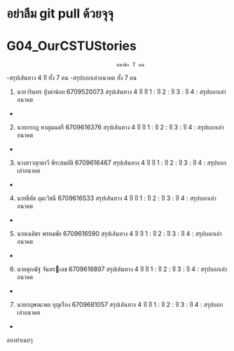 # อย่าลืม git pull ด้วยจุจุ
# G04_OurCSTUStories
                                       สมาชิก 7 คน
-สรุปเส้นทาง 4 ปี ทั้ง 7 คน
-สรุปบอกเล่าอนาคต ทั้ง 7 คน
1.  นายวรินทร ปุ่งคำน้อย 6709520073
 สรุปเส้นทาง 4 ปี
ปี 1 :
ปี 2 :
ปี 3 :
ปี 4 :
 สรุปบอกเล่าอนาคต
-

2.  นายกรกฎ หาญมนตรี 6709616376
สรุปเส้นทาง 4 ปี
ปี 1 :
ปี 2 :
ปี 3 :
ปี 4 :
 สรุปบอกเล่าอนาคต
-

3.  นางสาวญาตาวี พีระสมบัติ 6709616467
สรุปเส้นทาง 4 ปี
ปี 1 :
ปี 2 :
ปี 3 :
ปี 4 :
 สรุปบอกเล่าอนาคต
-

4.  นายธีทัต อุมะวิชนี 6709616533
สรุปเส้นทาง 4 ปี
ปี 1 :
ปี 2 :
ปี 3 :
ปี 4 :
 สรุปบอกเล่าอนาคต
-

5.  นายเนติธร พรหมชัย 6709616590
สรุปเส้นทาง 4 ปี
ปี 1 :
ปี 2 :
ปี 3 :
ปี 4 :
 สรุปบอกเล่าอนาคต
-

6.  นายศุภณัฐ จันทรเลข 6709616897
สรุปเส้นทาง 4 ปี
ปี 1 :
ปี 2 :
ปี 3 :
ปี 4 :
 สรุปบอกเล่าอนาคต
-

7.  นายกฤษณะพล บุญเรือง 6709681057
สรุปเส้นทาง 4 ปี
ปี 1 : 
ปี 2 :
ปี 3 :
ปี 4 :
 สรุปบอกเล่าอนาคต
-

ลองทำเฉยๆ
